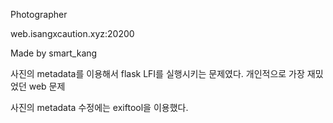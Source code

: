 Photographer

web.isangxcaution.xyz:20200


Made by smart_kang

사진의 metadata를 이용해서 flask LFI를 실행시키는 문제였다.
개인적으로 가장 재밌었던 web 문제

사진의 metadata 수정에는 exiftool을 이용했다.

